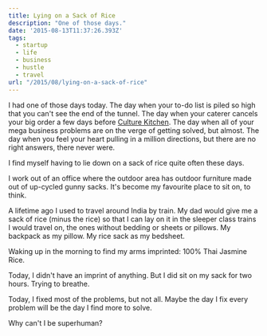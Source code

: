 ```yaml
---
title: Lying on a Sack of Rice
description: "One of those days."
date: '2015-08-13T11:37:26.393Z'
tags:
  - startup
  - life
  - business
  - hustle
  - travel
url: "/2015/08/lying-on-a-sack-of-rice"
---
```


I had one of those days today. The day when your to-do list is piled so high that you can't see the end of the tunnel. The day when your caterer cancels your big order a few days before [Culture Kitchen](http://culturekitchen.sg). The day when all of your mega business problems are on the verge of getting solved, but almost. The day when you feel your heart pulling in a million directions, but there are no right answers, there never were.

I find myself having to lie down on a sack of rice quite often these days.

I work out of an office where the outdoor area has outdoor furniture made out of up-cycled gunny sacks. It's become my favourite place to sit on, to think.

A lifetime ago I used to travel around India by train. My dad would give me a sack of rice (minus the rice) so that I can lay on it in the sleeper class trains I would travel on, the ones without bedding or sheets or pillows. My backpack as my pillow. My rice sack as my bedsheet.

Waking up in the morning to find my arms imprinted: 100% Thai Jasmine Rice.

Today, I didn't have an imprint of anything. But I did sit on my sack for two hours. Trying to breathe.

Today, I fixed most of the problems, but not all. Maybe the day I fix every problem will be the day I find more to solve.

Why can't I be superhuman?